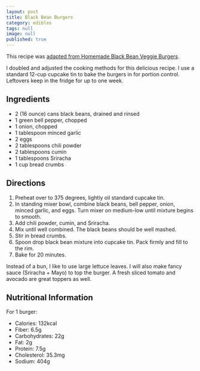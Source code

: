 ```yaml
---
layout: post
title: Black Bean Burgers
category: edibles
tags: null
image: null
published: true
---
```


This recipe was [adapted from Homemade Black Bean Veggie Burgers](http://allrecipes.com/recipe/homemade-black-bean-veggie-burgers/). 

I doubled and adjusted the cooking methods for this delicious recipe. I use a standard 12-cup cupcake tin to bake the burgers in for portion control. Leftovers keep in the fridge for up to one week.

## Ingredients

* 2 (16 ounce) cans black beans, drained and rinsed
* 1 green bell pepper, chopped
* 1 onion, chopped
* 1 tablespoon minced garlic
* 2 eggs
* 2 tablespoons chili powder
* 2 tablespoons cumin
* 1 tablespoons Sriracha
* 1 cup bread crumbs

## Directions

1. Preheat over to 375 degrees, lightly oil standard cupcake tin.
2. In standing mixer bowl, combine black beans, bell pepper, onion, minced garlic, and eggs. Turn mixer on medium-low until mixture begins to smooth.
3. Add chili powder, cumin, and Sriracha. 
4. Mix until well combined. The black beans should be well mashed.
5. Stir in bread crumbs.
6. Spoon drop black bean mixture into cupcake tin. Pack firmly and fill to the rim.
7. Bake for 20 minutes.

Instead of a bun, I like to use large lettuce leaves. I will also make fancy sauce (Sriracha + Mayo) to top the burger. A fresh sliced tomato and avocado are great toppers as well.

## Nutritional Information

For 1 burger:

* Calories: 132kcal
* Fiber: 6.5g
* Carbohydrates: 22g
* Fat: 2g
* Protein: 7.5g
* Cholesterol: 35.3mg
* Sodium: 404g